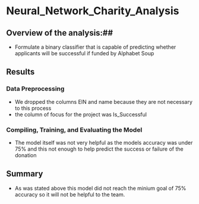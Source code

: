 # Neural_Network_Charity_Analysis #

## Overview of the analysis:##
- Formulate a binary classifier that is capable of predicting whether applicants will be successful if funded by Alphabet Soup

## Results ##
### Data Preprocessing ###
- We dropped the columns EIN and name because they are not necessary to this process
- the column of focus for the project was Is_Successful 

### Compiling, Training, and Evaluating the Model ###
- The model itself was not very helpful as the models accuracy was under 75% and this not enough to help predict the success or failure of the donation 

## Summary ##
- As was stated above this model did not reach the minium goal of 75% accuracy so it will not be helpful to the team. 
